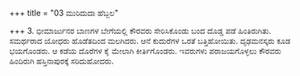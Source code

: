 +++
title = "03 ಮುರಿದುದಾ ಹೆಬ್ಬಲ"

+++
3. ಭೀಮಾರ್ಜುನರ ಬಾಣಗಳ ಬೇಗೆಯಲ್ಲಿ ಕೌರವರು ಸೇರಿಸಿಕೊಂಡು ಬಂದ ದೊಡ್ಡ ಪಡೆ ಹಿಂತಿರುಗಿತು. ಸಮರ್ಥರಾದ ಯೋಧರು ಹೊಡೆತದಿಂದ ಮಲಗಿದರು. ಆನೆ ಕುದುರೆಗಳ ಒರತೆ ಬತ್ತಿಹೋಯಿತು. ದೃಢಮನಸ್ಕರು ಕೂಡ ಭಯಗೊಂಡರು. ಆ ಕಡೆಯ ದೊರೆಗಳ ಕೈ ಮೇಲಾಗಿ ಕೀರ್ತಿಗೊಂಡರು. ಇವರುಗಳು ಪರಾಜಯಗೊಳ್ಳಲು ಕೌರವರು ಹಿಂದಿರುಗಿ ಹಸ್ತಿನಾಪುರಕ್ಕೆ ಸರಿದುಹೋದರು.